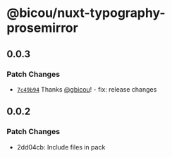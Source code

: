 # @bicou/nuxt-typography-prosemirror

## 0.0.3

### Patch Changes

- [`7c49b94`](https://github.com/gbicou/nuxt-typography-prosemirror/commit/7c49b945a6c30981be290adc18521978fecdabbe) Thanks [@gbicou](https://github.com/gbicou)! - fix: release changes

## 0.0.2

### Patch Changes

- 2dd04cb: Include files in pack
